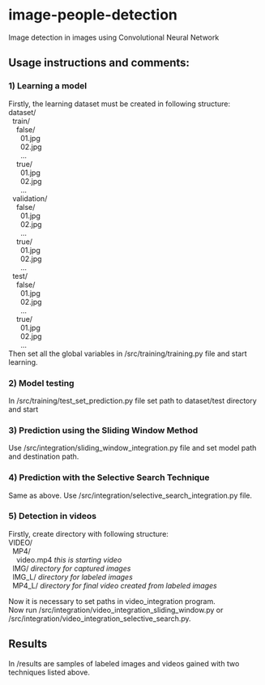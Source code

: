 # image-people-detection
Image detection in images using Convolutional Neural Network

## Usage instructions and comments:

### 1) Learning a model
Firstly, the learning dataset must be created in following structure:  
dataset/  
&nbsp;&nbsp;train/  
&nbsp;&nbsp;&nbsp;&nbsp;false/  
&nbsp;&nbsp;&nbsp;&nbsp;&nbsp;&nbsp;01.jpg  
&nbsp;&nbsp;&nbsp;&nbsp;&nbsp;&nbsp;02.jpg  
&nbsp;&nbsp;&nbsp;&nbsp;&nbsp;&nbsp;...  
&nbsp;&nbsp;&nbsp;&nbsp;true/  
&nbsp;&nbsp;&nbsp;&nbsp;&nbsp;&nbsp;01.jpg  
&nbsp;&nbsp;&nbsp;&nbsp;&nbsp;&nbsp;02.jpg  
&nbsp;&nbsp;&nbsp;&nbsp;&nbsp;&nbsp;...  
&nbsp;&nbsp;validation/  
&nbsp;&nbsp;&nbsp;&nbsp;false/  
&nbsp;&nbsp;&nbsp;&nbsp;&nbsp;&nbsp;01.jpg  
&nbsp;&nbsp;&nbsp;&nbsp;&nbsp;&nbsp;02.jpg  
&nbsp;&nbsp;&nbsp;&nbsp;&nbsp;&nbsp;...  
&nbsp;&nbsp;&nbsp;&nbsp;true/  
&nbsp;&nbsp;&nbsp;&nbsp;&nbsp;&nbsp;01.jpg  
&nbsp;&nbsp;&nbsp;&nbsp;&nbsp;&nbsp;02.jpg  
&nbsp;&nbsp;&nbsp;&nbsp;&nbsp;&nbsp;...  
&nbsp;&nbsp;test/  
&nbsp;&nbsp;&nbsp;&nbsp;false/  
&nbsp;&nbsp;&nbsp;&nbsp;&nbsp;&nbsp;01.jpg  
&nbsp;&nbsp;&nbsp;&nbsp;&nbsp;&nbsp;02.jpg  
&nbsp;&nbsp;&nbsp;&nbsp;&nbsp;&nbsp;...  
&nbsp;&nbsp;&nbsp;&nbsp;true/  
&nbsp;&nbsp;&nbsp;&nbsp;&nbsp;&nbsp;01.jpg  
&nbsp;&nbsp;&nbsp;&nbsp;&nbsp;&nbsp;02.jpg  
&nbsp;&nbsp;&nbsp;&nbsp;&nbsp;&nbsp;...  
Then set all the global variables in /src/training/training.py file and start learning.  

### 2) Model testing
In /src/training/test_set_prediction.py file set path to dataset/test directory and start

### 3) Prediction using the Sliding Window Method
Use /src/integration/sliding_window_integration.py file and set model path and destination path.

### 4) Prediction with the Selective Search Technique
Same as above. Use /src/integration/selective_search_integration.py file.

### 5) Detection in videos
Firstly, create directory with following structure:  
VIDEO/  
&nbsp;&nbsp;MP4/  
&nbsp;&nbsp;&nbsp;&nbsp;video.mp4 *this is starting video*  
&nbsp;&nbsp;IMG/ *directory for captured images*  
&nbsp;&nbsp;IMG_L/ *directory for labeled images*  
&nbsp;&nbsp;MP4_L/ *directory for final video created from labeled images*  
  
Now it is necessary to set paths in video_integration program.  
Now run /src/integration/video_integration_sliding_window.py or /src/integration/video_integration_selective_search.py. 

## Results

In /results are samples of labeled images and videos gained with two techniques listed above.
